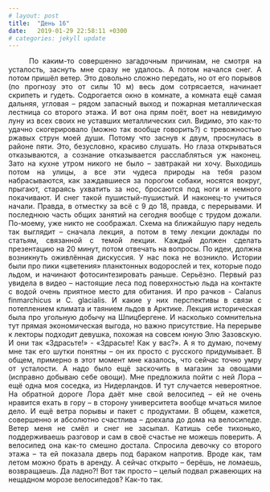 ```yaml
---
# layout: post
title:  "День 16"
date:   2019-01-29 22:58:11 +0300
# categories: jekyll update
---
```


<div style="text-align: justify">

&nbsp;&nbsp;&nbsp;&nbsp;
По каким-то совершенно загадочным причинам, не смотря на усталость, заснуть мне сразу не удалось. А потом начался снег. А потом пришёл ветер. Это довольно сложно передать, но от его порывов (по прогнозу это от силы 10 м) весь дом сотрясается, начинает скрипеть и гудеть. Содрогается окно в комнате, а комната ещё самая дальняя, угловая – рядом запасный выход и пожарная металлическая лестница со второго этажа. И вот она прям поёт, воет на невидимую луну из всех своих не уставших металлических сил. Видимо, это как-то удачно скогерировало (можно так вообще говорить?) с тревожностью ржавых струн моей души. Потому что заснув к двум, проснулась в районе пяти. Это, безусловно, красиво слушать. Но глаза открываться отказываются, а сознание отказывается расслабляться уж наконец. Зато на кухне утром никого не было – завтракай ни хочу.  Выходишь потом на улицы, а все эти чудеса природы на тебя разом набрасываются, как заждавшиеся за порогом собаки, носятся вокруг, прыгают, стараясь ухватить за нос, бросаются под ноги и немного покачивают. И снег такой пушистый-пушистый. И наконец-то учиться начали. Правда, в отместку за всё с 9 до 18, правда, с перерывами. И последнюю часть общих занятий на сегодня вообще с трудом дожали. По-моему, уже никто не соображал. Схема на ближайшую пару недель так выглядит – сначала лекция, а потом в тему лекции доклады по статьям, связанной с темой лекции. Каждый должен сделать презентацию на 20 минут, потом отвечать на вопросы. По идеи, должна возникнуть оживлённая дискуссия. У нас пока не возникло. Истории были про пики «цветения» планктонных водорослей и тех, которые подо льдом, и начинают фотосинтезировать раньше. Серьёзно. Первый раз увидела в видео – настоящие леса под поверхностью льда на контакте с водой очень приятное место для обитания. И про рачков - Calanus finmarchicus и C. glacialis. И какие у них перспективы в связи с потеплением климата и таянием льдов в Арктике. Лекция историческая была про угольную добычу на Шпицбергене. И насколько сомнительна тут прямая экономическая выгода, но важно присутствие. На перерыве к лекторы подходит девушка, похожая на совсем юную Элю Зазовскую. И они так «Здрасьте!» - «Здрасьте! Как у вас?». А я то думаю, почему мне так его шутки понятны – он их просто с русского придумывает. В общем, примерно в этот момент мне казалось, что сейчас точно умру от усталости. А надо было ещё заскочить в магазин за овощами (исправно добываю себе овощи). Мне предложила пойти с ней Лора – ещё одна моя соседка, из Нидерландов. И тут случается невероятное. На обратной дороге Лора даёт мне свой велосипед – ей не очень нравится ехать в гору – в сторону университета вообще мчаться милое дело. И ещё ветра порывы и пакет с продуктами. В общем, кажется, совершенно и абсолютно счастлива – доехала до дома на велосипеде. Ветер меня не смёл и снег не засыпал. Катишь себе тихонько, поддерживаешь разговор и сам в своё счастье не можешь поверить. А велосипед она как-то смешно достала. Спросила девочку со второго этажа – та ей показала дверь под бараком напротив. Вроде как, там летом можно брать в аренду. А сейчас открыто – берёшь, не ломаешь, возвращаешь. Да ладно?! Вот так просто – целый подвал ржавеющих на нещадном морозе велосипедов? Как-то так.
</div>


<div class="container">
  <div class="image-gallery">
    <div class="column">
      <div class="image-item">
        <img src="{{site.baseurl}}/assets/images/81.png" alt="" />
        <div class="overlay"><span></span></div>
      </div>
    </div>
    <div class="column">
      <div class="image-item">
        <img src="{{site.baseurl}}/assets/images/82.png" alt="" />
        <div class="overlay"><span></span></div>
      </div>
    </div>
  </div>
</div>

